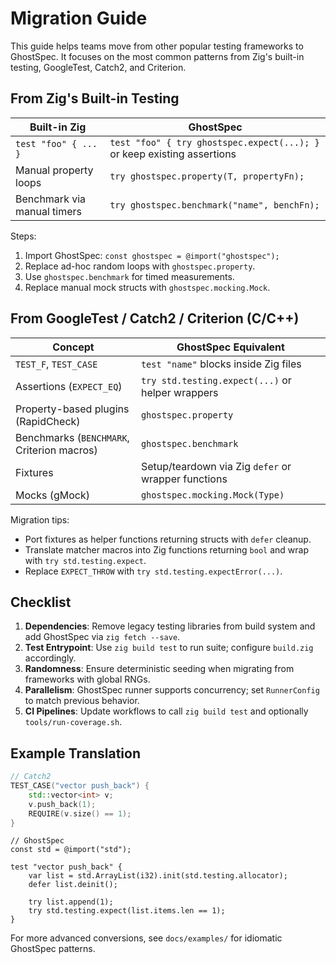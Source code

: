 # Migration Guide

This guide helps teams move from other popular testing frameworks to GhostSpec. It focuses on the most common patterns from Zig's built-in testing, GoogleTest, Catch2, and Criterion.

## From Zig's Built-in Testing

| Built-in Zig | GhostSpec |
| --- | --- |
| `test "foo" { ... }` | `test "foo" { try ghostspec.expect(...); }` or keep existing assertions |
| Manual property loops | `try ghostspec.property(T, propertyFn);` |
| Benchmark via manual timers | `try ghostspec.benchmark("name", benchFn);` |

Steps:
1. Import GhostSpec: `const ghostspec = @import("ghostspec");`
2. Replace ad-hoc random loops with `ghostspec.property`.
3. Use `ghostspec.benchmark` for timed measurements.
4. Replace manual mock structs with `ghostspec.mocking.Mock`.

## From GoogleTest / Catch2 / Criterion (C/C++)

| Concept | GhostSpec Equivalent |
| --- | --- |
| `TEST_F`, `TEST_CASE` | `test "name"` blocks inside Zig files |
| Assertions (`EXPECT_EQ`) | `try std.testing.expect(...)` or helper wrappers |
| Property-based plugins (RapidCheck) | `ghostspec.property` |
| Benchmarks (`BENCHMARK`, Criterion macros) | `ghostspec.benchmark` |
| Fixtures | Setup/teardown via Zig `defer` or wrapper functions |
| Mocks (gMock) | `ghostspec.mocking.Mock(Type)` |

Migration tips:
- Port fixtures as helper functions returning structs with `defer` cleanup.
- Translate matcher macros into Zig functions returning `bool` and wrap with `try std.testing.expect`.
- Replace `EXPECT_THROW` with `try std.testing.expectError(...)`.

## Checklist

1. **Dependencies**: Remove legacy testing libraries from build system and add GhostSpec via `zig fetch --save`.
2. **Test Entrypoint**: Use `zig build test` to run suite; configure `build.zig` accordingly.
3. **Randomness**: Ensure deterministic seeding when migrating from frameworks with global RNGs.
4. **Parallelism**: GhostSpec runner supports concurrency; set `RunnerConfig` to match previous behavior.
5. **CI Pipelines**: Update workflows to call `zig build test` and optionally `tools/run-coverage.sh`.

## Example Translation

```cpp
// Catch2
TEST_CASE("vector push_back") {
    std::vector<int> v;
    v.push_back(1);
    REQUIRE(v.size() == 1);
}
```

```zig
// GhostSpec
const std = @import("std");

test "vector push_back" {
    var list = std.ArrayList(i32).init(std.testing.allocator);
    defer list.deinit();

    try list.append(1);
    try std.testing.expect(list.items.len == 1);
}
```

For more advanced conversions, see `docs/examples/` for idiomatic GhostSpec patterns.
